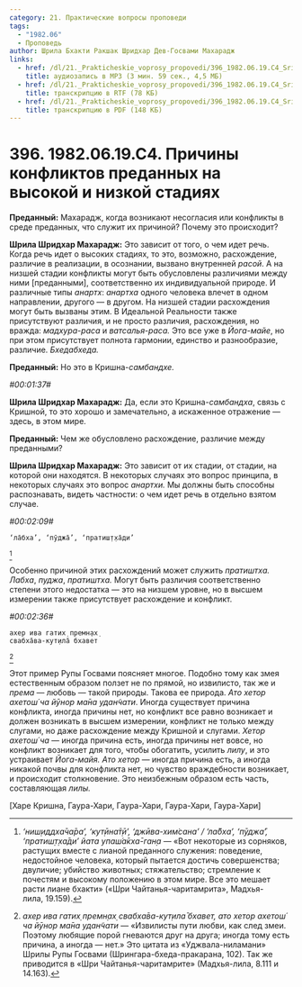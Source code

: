 ```yaml
---
category: 21. Практические вопросы проповеди
tags:
  - "1982.06"
  - Проповедь
author: Шрила Бхакти Ракшак Шридхар Дев-Госвами Махарадж
links:
  - href: /dl/21._Prakticheskie_voprosy_propovedi/396_1982.06.19.C4_SridharMj_Prichiny_konfliktov_predannyh_na_vysokoj_i_nizkoj_stadijah.mp3
    title: аудиозапись в MP3 (3 мин. 59 сек., 4,5 МБ)
  - href: /dl/21._Prakticheskie_voprosy_propovedi/396_1982.06.19.C4_SridharMj_Prichiny_konfliktov_predannyh_na_vysokoj_i_nizkoj_stadijah.rtf
    title: транскрипцию в RTF (78 КБ)
  - href: /dl/21._Prakticheskie_voprosy_propovedi/396_1982.06.19.C4_SridharMj_Prichiny_konfliktov_predannyh_na_vysokoj_i_nizkoj_stadijah.pdf
    title: транскрипцию в PDF (148 КБ)
---
```


# 396. 1982.06.19.C4. Причины конфликтов преданных на высокой и низкой стадиях

**Преданный:** Махарадж, когда возникают несогласия или конфликты в среде преданных, что служит их причиной? Почему это происходит?

**Шрила Шридхар Махарадж:** Это зависит от того, о чем идет речь. Когда речь идет о высоких стадиях, то это, возможно, расхождение, различие в реализации, в осознании, вызвано внутренней *расой*. А на низшей стадии конфликты могут быть обусловлены различиями между ними [преданными], соответственно их индивидуальной природе. И различные типы *анартх*: *анартха* одного человека влечет в одном направлении, другого — в другом. На низшей стадии расхождения могут быть вызваны этим. В Идеальной Реальности также присутствуют различия, и не просто различия, расхождения, но вражда: *мадхура-раса* и *ватсалья-раса.* Это все уже в *Йога-майе*, но при этом присутствует полнота гармонии, единство и разнообразие, различие. *Бхедабхеда.*

**Преданный:** Но это в Кришна-*самбандхе.*

*#00:01:37#*

**Шрила Шридхар Махарадж:** Да, если это Кришна-*самбандха*, связь с Кришной, то это хорошо и замечательно, а искаженное отражение — здесь, в этом мире.

**Преданный:** Чем же обусловлено расхождение, различие между преданными?

**Шрила Шридхар Махарадж:** Это зависит от их стадии, от стадии, на которой они находятся. В некоторых случаях это вопрос принципа, в некоторых случаях это вопрос *анартхи.* Мы должны быть способны распознавать, видеть частности: о чем идет речь в отдельно взятом случае.

*#00:02:09#*

    ‘ла̄бха’, ‘пӯджа̄’, ‘пратиш̣т̣ха̄ди’
[^_ftn1]

Особенно причиной этих расхождений может служить *пратиштха. Лабха*, *пуджа*, *пратиштха.* Могут быть различия соответственно степени этого недостатка — это на низшем уровне, но в высшем измерении также присутствует расхождение и конфликт.

*#00:02:36#*

    ахер ива гатих̣ премн̣ах̣
    свабха̄ва-кут̣ила̄ бхавет
[^_ftn2]

Этот пример Рупы Госвами поясняет многое. Подобно тому как змея естественным образом ползет не по прямой, но извилисто, так же и *према* — любовь — такой природы. Такова ее природа. *Ато хетор ахетош́ ча йӯнор ма̄на удан̃чати*. Иногда существует причина конфликта, иногда причины нет, но конфликт все равно возникает и должен возникать в высшем измерении, конфликт не только между слугами, но даже расхождение между Кришной и слугами. *Хетор ахетош́ ча* — иногда причина есть, иногда причины нет вовсе, но конфликт возникает для того, чтобы обогатить, усилить *лилу*, и это устраивает *Йога-майя. Ато хетор* — иногда причина есть, а иногда никакой почвы для конфликта нет, но чувство враждебности возникает, и происходит столкновение. Это неизбежным образом есть часть, составляющая *лилы.*

[Харе Кришна, Гаура-Хари, Гаура-Хари, Гаура-Хари, Гаура-Хари]



[^_ftn1]: *‘ниш̣иддха̄ча̄ра’, ‘кут̣ӣна̄т̣ӣ’, ‘джӣва-хим̇сана’ / ‘ла̄бха’, ‘пӯджа̄’, ‘пратиш̣т̣ха̄ди’ йата упаш́а̄кха̄-ган̣а* — «Вот некоторые из сорняков, растущих вместе с лианой преданного служения: поведение, недостойное человека, который пытается достичь совершенства; двуличие; убийство животных; стяжательство; стремление к почестям и высокому положению в этом мире. Все это мешает расти лиане бхакти» («Шри Чайтанья-чаритамрита», Мадхья-лила, 19.159).

[^_ftn2]: *ахер ива гатих̣ премн̣ах̣ свабха̄ва-кут̣ила̄ бхавет, ато хетор ахетош́ ча йӯнор ма̄на удан̃чати* — «Извилисты пути любви, как след змеи. Поэтому любящие порой гневаются друг на друга; иногда тому есть причина, а иногда — нет.» Это цитата из «Уджвала-ниламани» Шрилы Рупы Госвами (Шрингара-бхеда-пракарана, 102). Так же приводится в «Шри Чайтанья-чаритамрите» (Мадхья-лила, 8.111 и 14.163).

